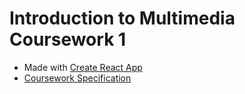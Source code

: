 # Introduction to Multimedia Coursework 1

* Made with [Create React App](https://create-react-app.dev/docs/getting-started/)
* [Coursework Specification](https://canvas.sussex.ac.uk/courses/12899/assignments/45335)
